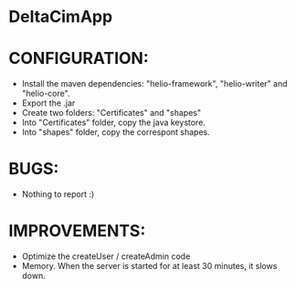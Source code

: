 # DeltaCimApp

# CONFIGURATION:

* Install the maven dependencies: "helio-framework", "helio-writer" and "helio-core".
* Export the .jar
* Create two folders: "Certificates" and "shapes"
* Into "Certificates" folder, copy the java keystore.
* Into "shapes" folder, copy the correspont shapes.

# BUGS:
* Nothing to report :)

# IMPROVEMENTS:
* Optimize the createUser / createAdmin code
* Memory. When the server is started for at least 30 minutes, it slows down.
